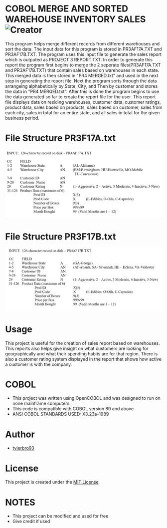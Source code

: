 COBOL MERGE AND SORTED WAREHOUSE INVENTORY SALES ![Creator](https://img.shields.io/badge/Created%20By-Tyler%20Brown-blue.svg)
======================

This program helps merge different records from different warehouses and sort the data. The input data for this program is stored in PR3AF17A.TXT and PR3AF17B.TXT. The program uses this input file to generate the sales report which is outputed as PROJECT 3 REPORT.TXT. In order to generate this report the program first begins to merge the 2 seperate files(PR3AF17A.TXT and PR3AF17B.TXT) that contain sales based on warehouses in each state. This merged data is then stored in "PR4 MERGED.txt" and used in the next step in generating the report file. Next the program sorts through the data arrangeing alphabetically by State, City, and Then by customer and stores the data in "PR4 MERGED.txt". After this is done the program begins to use the data generated so far to create the report file for the user. This report file displays data on residing warehouses, customer data, customer ratings, product data, sales based on products, sales based on customer, sales from each city, sales in total for an entire state, and all sales in total for the given business period.

# File Structure PR3F17A.txt
![alt text](file%20structure/file%20structureA.PNG "PR3F17A.txt")

# File Structure PR3F17B.txt
![alt text](file%20structure/file%20structureB.PNG "PR3F17B.txt")

# Usage
This project is useful for the creation of sales report based on warehouses. This reports also helps give insight on what customers are looking for geographically and what their spending habits are for that region. There is also a customer rating system displayed in the report that shows how active a customer is with the company.

# COBOL
* This project was written using OpenCOBOL and was designed to run on none mainframe computers.
* This code is compatible with COBOL version 89 and above
* ANSI COBOL STANDARDS USED: X3.23a-1989

# Author
* [tylerbro93](https://github.com/tylerbro93/)

# License
This project is created under the [MIT License](./LICENSE)

# NOTES
* This project can be modified and used for free
* Give credit if used
